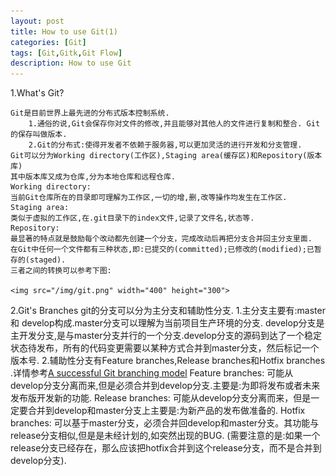 ```yaml
---
layout: post
title: How to use Git(1)
categories: [Git]
tags: [Git,Gitk,Git Flow]
description: How to use Git
---
```


1.What's Git?

    Git是目前世界上最先进的分布式版本控制系统.
        1.通俗的说,Git会保存你对文件的修改,并且能够对其他人的文件进行复制和整合. Git的保存叫做版本.
        2.Git的分布式:使得开发者不依赖于服务器,可以更加灵活的进行开发和分支管理.
    Git可以分为Working directory(工作区),Staging area(缓存区)和Repository(版本库)
    其中版本库又成为仓库,分为本地仓库和远程仓库.
    Working directory:
    当前Git仓库所在的目录即可理解为工作区,一切的增,删,改等操作均发生在工作区.
    Staging area:
    类似于虚拟的工作区,在.git目录下的index文件,记录了文件名,状态等.
    Repository:
    最显著的特点就是鼓励每个改动都先创建一个分支，完成改动后再把分支合并回主分支里面.
    在Git中任何一个文件都有三种状态,即:已提交的(committed);已修改的(modified);已暂存的(staged).
    三者之间的转换可以参考下图:
    
    <img src="/img/git.png" width="400" height="300">


2.Git's Branches
    git的分支可以分为主分支和辅助性分支.
    1.主分支主要有:master 和 develop构成.master分支可以理解为当前项目生产环境的分支.
    develop分支是主开发分支,是与master分支并行的一个分支.develop分支的源码到达了一个稳定状态待发布，所有的代码变更需要以某种方式合并到master分支，然后标记一个版本号.
    2.辅助性分支有Feature branches,Release branches和Hotfix branches .详情参考<a href="http://nvie.com/posts/a-successful-git-branching-model/" target="_blank">A successful Git branching model</a>
    Feature branches:
        可能从develop分支分离而来,但是必须合并到develop分支.主要是:为即将发布或者未来发布版开发新的功能.
    Release branches:
        可能从develop分支分离而来，但是一定要合并到develop和master分支上主要是:为新产品的发布做准备的.
    Hotfix branches:
        可以基于master分支，必须合并回develop和master分支。其功能与release分支相似,但是是未经计划的,如突然出现的BUG.
        (需要注意的是:如果一个release分支已经存在，那么应该把hotfix合并到这个release分支，而不是合并到develop分支).